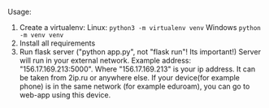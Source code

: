 Usage:
1. Create a virtualenv:
	Linux: `python3 -m virtualenv venv`
	Windows `python -m venv venv`
2. Install all requirements
3. Run flask server ("python app.py", not "flask run"! Its important!)
	Server will run in your external network.
	Example address: "156.17.169.213:5000".
	Where "156.17.169.213" is your ip address. It can be taken from 2ip.ru or anywhere else.
	If your device(for example phone) is in the same network (for example eduroam), you can go to web-app using this device.
